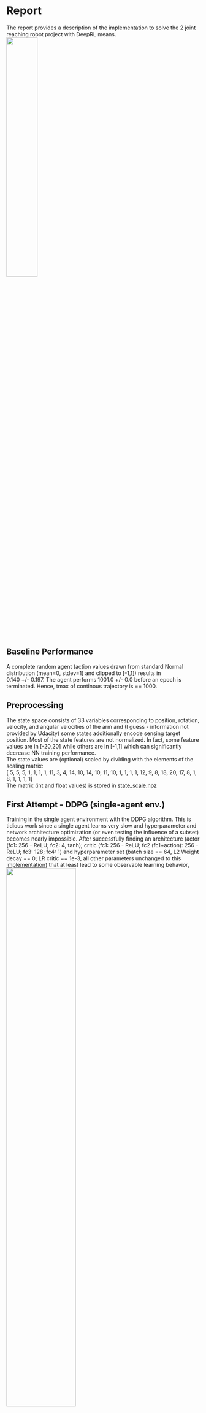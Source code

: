 # Report
The report provides a description of the implementation to solve the 2 joint reaching robot project with DeepRL means.<br>
<img src="./images/Env.jpg" width="40%"> 

## Baseline Performance
A complete random agent (action values drawn from standard Normal distribution (mean=0, stdev=1) and clipped to [-1,1]) results in <br>
<score> 0.140 +/- 0.197. The agent performs <done steps> 1001.0 +/- 0.0 before an epoch is terminated. Hence, tmax of continous trajectory is == 1000.

## Preprocessing
The state space consists of 33 variables corresponding to position, rotation, velocity, and angular velocities of the arm and (I guess - information not provided by Udacity) some states additionally encode sensing target position.
Most of the state features are not normalized. In fact, some feature values are in [-20,20] while others are in [-1,1] which can significantly decrease NN training performance. <br>
The state values are (optional) scaled by dividing with the elements of the scaling matrix:<br>
[ 5,  5,  5,  1,  1,  1,  1, 11,  3,  4, 14, 10, 14, 10, 11, 10,  1,  1,  1,  1, 12,  9,  8, 18,
 20, 17,  8,  1,  8,  1,  1,  1,  1]<br>
The matrix (int and float values) is stored in [state_scale.npz](state_scale.npz)

## First Attempt - DDPG (single-agent env.)
Training in the single agent environment with the DDPG algorithm. This is tidious work since a single agent learns very slow and hyperparameter and network architecture optimization (or even testing the influence of a subset) becomes nearly impossible. 
After successfully finding an architecture (actor (fc1: 256 - ReLU; fc2: 4, tanh); critic (fc1: 256 - ReLU; fc2 (fc1+action): 256 - ReLU; fc3: 128; fc4: 1) and hyperparameter set (batch size == 64, L2 Weight decay == 0; LR critic == 1e-3, all other parameters unchanged to this [implementation](https://github.com/udacity/deep-reinforcement-learning/tree/master/ddpg-bipedal))  that at least lead to some observable learning behavior,<br>
<img src="./images/FirstAttempt_learning.jpg" width="60%"> <br>
I stopped this approach and searched the [Udacity knowledge base](https://knowledge.udacity.com/) for some support to speed up project progress... <br>
 
> It is true that a single agent's environment may be difficult to train, <br> so you may need several thousand episodes to draw robust conclusions. <br>
> This is why I am going to recommend the following actions:
>   - Try the second env (with 20 robotics arms) [..] <br>
>   - Update every X (e.g., 30) time steps the NNs. <br>
> https://knowledge.udacity.com/questions/772148
 
## Second Attempt - DDPG (multi-agent env. / every step update)
Training in the multi-agent (20) environment with the DDPG algorithm - updating the newtork weights at each time step. 
This is working more smoothly, each epoch the average score keeps increasing. Still the time spend training the agent is considerable long.
Hyperparameter and network architecture optimization (or even testing the influence of a subset) is still difficult and hyperparameter and NN architectures are kept constant compared to the first attempt (described in detail below) except, that gradient clipping was introduced on both actor and critic gradient updates. <br>
<img src="./images/Screen_DDPG_Multi__EveryStep.JPG" width="80%"> <br>
The **agent learned to successfully solve the task**. It took around 36h hours on my local (CPU) machine to train until the >= 30 rewards on average (over 100 succeeeding episodes and averaged over all 20 agents) was achived.  
 
## Third Attempt - DDPG (multi-agent env. / every nth step update of k epochs)
Training in the multi-agent (20) environment with the DDPG algorithm - updating the newtork weights at every nth step for k epochs. 
The average score keeps increasing however the progress was constantly interrupted by problems with the Udacity Workspace. 
The connection was unstable, kernels were resetted and it was impossible to train for a long enough uninterruppted time span...
Hyperparameter and network architecture optimization (or even testing the influence of a subset) was impossible and hyperparameter and NN architectures are kept similar compared to the first and second attempt (described in detail below). <br>
<img src="./images/Screen_2nd_2_Attemp_SystemStop.jpg " width="80%"> <br>
I gave up at some point because of the annoying technical problems with the remote workspace (provided via web interface / Jupyther notebook).<br>
<img src="./images/Workspace_down.jpg " width="80%"> <br>
Udacity technical support confirmed problems with their servers but I'm still facing problems till the time of project submission... <br>
> We experienced a brief interruption caused by an outage. The issue has now been resolved and you can resume your access on Udacity. 
 
## Fourth Attempt - PPO 
Training in the multi-agent (20) environment with the PPO algorithm. <br>
<img src="./images/Screen_PPO.JPG" width="50%"> <br>
Despite several rounds of debugging and 6000 epochs (4 gradient steps per epoch), no change of performance is observed.
 
## Learning Algorithm - DDPG 
I use the Deep Deterministic Policy Gradient (DDPG) in continous action space with fixed targets (soft update startegie), experience replay buffer and muti-agent environment to solve the assignment. <br>
 
 The DDPG requires two deep (or shallow and sufficently wide) neural neurworks. One named **actor**, learning a function approximation of the optimal deterministic policy \mu(s;\Theata_\mu), i.e. the best action a to take in a given states s: argmax_a Q(s,a).<br>The other neural network is called **critic** and is used to approximate the action-value function Q for a given state s and the optimal action a determinied by policy \mu(s;\Theata_\mu), i.e. the action value function Q(s,\mu(s;\Theata_\mu));\Theta_Q). \Theta_\mu and \Theta_\Q indicate that the policy dependes on the network weights of the actor and the action-value function dependes on the network weights of the critic, respectively.<br>
 
 While the network uses and actor and a critic it is not directly an actor-critic (AC) approach and works more like an approximated DQN. The actor tries to predict the best action in a given state, the critic maximizes the Q values of the next state and is not used as a learned baseline (as in traditional AC approaches).<br>
 
 The two networks are depicted above. The optimal deterministic policy is approximated by the actor using a single fully connected (fc) hidden layer of 256. After the fc layer a ReLU activation function is applied and than its output is fc to the 4 dimensional output units. A tanh function is applied here to ensure that the action values are in the range [-1,1]. The action value function Q is approximated with 3 fc layers of 256, 256 and 128 units. Each followed by a ReLU activation function. The output of first layer is augmented with the action values determined by the policy (indicated by the red arrow in the picture above). <br>
The inpute space is 33 dimensional and each feature scaled to [-1,1]. The action space is 4 dimensional and continous, controlling the torque to the two joints of the robot arm.<br>
<img src="./images/DDPG_struc.JPG" width="60%"><br>
 
 The two networks (well in fact 4 networks: target and local network for each) are implemented in [Single/EveryStep](DDPG_Single_model_EveryStep.py), [Multiple/EveryStep](DDPG_Multi_model_EveryStep.py) and [Multiple/EverykthStep/nEpochs](DDPG_Multi_model_kthStep.py), respectively. They are augmented versions of the [base code](https://github.com/udacity/deep-reinforcement-learning/tree/master/ddpg-bipedal) from Udacity, namly the [LeakyReLU](https://paperswithcode.com/method/leaky-relu) activation functions are replaced by simple ReLU non-linearities.<br> 
The DDPG agent code ([Single/EveryStep](DDPG_Single_agent_EveryStep.py), [Multiple/EveryStep](DDPG_Multi_agent_EveryStep.py) and [Multiple/EverykthStep/nEpochs](DDPG_Multi_agent_kthStep.py), respectivly) augments the provided [base code](https://github.com/udacity/deep-reinforcement-learning/tree/master/ddpg-bipedal) from Udacity.<br>
 The following adjustments are made:<br>
- interaction with single or multi-agent Unity-ML environment
- preprosessing of state values (scaling)
- augmenting the provided classes to allow hyperparameter and NN architecture changes on the fly, e.g. noise on/off
- a new parameter multiple_update_steps to update multiple times per agent.step() if positive and to only update with \epsilon=1/abs(multiple_update_steps) if negativ - alternatively (only 3rd approach) UPDATE_EVERY_NTH_STEP  and UPDATE_MANY_EPOCHS are introduced to controll k epoch updates after n steps
- gradients of the critic are clipped to prevent weight divergence torch.nn.utils.clip_grad_norm(self.critic_local.parameters(), 1) 
- gradients of the actor are clipped to prevent weight divergence torch.nn.utils.clip_grad_norm(self.actor_local.parameters(), 1) (only for 2nd approach) 
 
Implementations of fixed targets and experience replay buffer are unchanged compared to the code provided during the course.<br>
All learning hyperparameters are comparable or only slightly adjusted (highlighted by bold face) compared to the solution provided during the course, i.e. <br>
- n_episodes (int): maximum number of training episodes = 2000
- max_t (int): maximum number of timesteps per episode  = **1000-1**
- replay buffer size = int(1e6), BUFFER_SIZE
- minibatch size = **64**, BATCH_SIZE 
- discount factor, gamma = 0.99, GAMMA
- for soft update of target parameters, tau = 1e-3, TAU
- learning rate (actor) = 1e-4 (Adam optimizer), LR_ACTOR
- learning rate (critic) = **1e-3** (Adam optimizer), LR_CRITIC
- L2 weight decay (critic) = **0**, WEIGHT_DECAY
- how often to update the networks = 1, multiple_update_steps (only for 1st and 2nd approach)
- update every kth step= 30 , UPDATE_EVERY_NTH_STEP (only for 3rd approach)
- update how many epochs = 20 , UPDATE_MANY_EPOCHS  (only for 3rd approach)

## Learning Algorithm - PPO
I use the Proximal Policy Optimization ([PPO](https://arxiv.org/abs/1707.06347)) in continous action space to try to solve the assignment. An introduction to PPO can be found [here](https://python.plainenglish.io/policy-optimization-ppo-544a7fff196f) and an example how to play Sonic the Hedgehog 2 and 3 with an PPO agent can be found [here](https://towardsdatascience.com/proximal-policy-optimization-ppo-with-sonic-the-hedgehog-2-and-3-c9c21dbed5e).<br>

 PPO is a policy function approximation (trying to approximate an optimal policy for any given state) and more specifically a policy gradient method, where trajectories \tau=(s0,a0,s1,a1,..sH,aH,sH+1) and rewards R(\tau)=r1+r2,..+rH+rH+1 for steps 0 to H (horizont)+1 are sampled with the goal to maximize the expected return U(\Theta) (\sim g, where g is an estimate of the gradient of the expected reward). 
Here, \Theta are the weights of a deep neural network and U(\Theta)=\sum_\tauP(\tau;\Theta)R(\tau), i.e. the exected return is the sum over all trajectories and their probability of occurance given policy function approximation defined by \Theta and the reward R given the trajectory \tau. 
 
 To reduce noise in the gradient estimate N trajectories (in this case 20 agents in parallel with the same policy approximation network) are sampled in parallel and the reward is normalized using mean and std of the rewards. To solve the credit assignment problem, for step t only R_t^future, the future rewards (ignoring the past rewards) are used for the policy gradient. <br>
 
 Using the likelihood ratio (or REINFORCE) trick the gradient of U(\Theta) is given by a sum over P(\tau;\Theta) times the gradient of the log(P(\tau;\Theta) times the reward R(\tau). For a sample-based estimate the formula can be further rearranged to grad U \propto \sum_trajectories \sum_steps grad_\Theta log \pi_\Theta(a|s) R(\tau):<br> <img src="./images/REINFORCE_formula.JPG" width="50%">  <br> Using reweighting of policy gradients for new policy weights \Theta' and the approximation that \Theta and \Theta' similar the grad U can be expressed by the quotient of grad_\Theta' \pi_Theta'(a|s) and \pi_Theta(a|s), where \Theta are the old policy weights, times the future rewards R. <br><img src="./images/PPO_formula.JPG" width="35%"><br> Gradient ascent of this (so called) surrogate function is used to update the policy weights. 
 
 Additional policy clipping is used to avoid problems when \Theta and \Theta' are not close enough anymore and the approximation for the gradient is far off. <br> 
<img src="./images/PPO_clipped_formula.JPG" width="55%"><br>
 
I used a multi-layer perceptron (MLP), i.e. a fully connect network with ReLU activation functions with 256-128-32 hidden units. The final output is passed through a tanh function to ensure action values in [-1,1]. The actions (four numbers /float values) correspond to torques applicable to the two joints of the robot.<br>
<img src="./images/PPO_struc.JPG" width="35%"><br>
 
The Code is based on the the Udacity exercise code to solve the Atari-pong game using the pixels of two succeeding frames as an input with PPO.<br>
The following adjustments are made:<br>
- interface and adapt to the new environment (state_dim = 33, action_dim = 4, etc..)
- preprosessing of state values (scaling)
- changed network design (see above)
- add initialization of the network weights (uniform in [-1/sqrt(L),1/sqrt(L)] where L is the number of input units, final layer weights in [-3e-3, 3e-3]
- changed actions to be floats values in clipped_surrogate function: actions = torch.tensor(actions, dtype=torch.float, device=device)   # changed to float 
- revised states_to_prob function (not dealing with pixel arrays anymore)
- use gradient clipping to prevent gradient explosion: torch.nn.utils.clip_grad_norm(policy.parameters(), 1)  in gradient ascent step
- revised surrogate function: exclude regularization term (i.e. beta==0) - since initial code uses log(x) and instead of action probabilities action values in [-1:1] are present. 
 
All learning hyperparameters are comparable or only slightly adjusted (highlighted by bold face) compared to the solution provided during the course, i.e. <br>
- discount_rate = **0.99999**  # reward discount factor
- learning rate = **1e-3** # learning rate of Adam optimizer
- epsilon = 0.1  # clipping epsilon
- epsilon_decay =  **1.**  # factor of epsilon decay per episode
- beta = **0** # added noise to computed gradient  
- beta_decay = **1**  # reduces exploration in later runs / decay per episode
- tmax = **990**  # max number of steps per epoch 
- SGD_epoch = 4 # number of gradient ascent steps per episode 
 
## Different Implementations
Five different approaches are tested and compared:
1. DDPG - single agents / every step update <br> [DDPG_Single_Train_EveryStep.ipynb](DDPG_Single_Train_EveryStep.ipynb)
2. DDPG - multi agents / every step update <br> [DDPG_Multi_Train_EveryStep.ipynb](DDPG_Multi_Train_EveryStep.ipynb)
3. DDPG - multi agents / every nth step update of k epochs <br> [DDPG_Multi_Train_kthStep.ipynb](DDPG_Multi_Train_kthStep.ipynb)
4. PPO <br> [PPO_Train.ipynb](PPO_Single_Train.ipynb)

Functional, well-documented, and organized code for training the agent is provided for the different implementations via Jupyter notebooks.
   
## Plot of Rewards
2nd attempt needed 274 episodes <br> <img src="./images/Screen_DDPG_Multi_EveryStep_274.JPG" width="80%"> <br>
All other attempts did not reach the goal in the given training time (see above). 
 
## Ideas for Future Work
To further improving the agent's performance: 
- move to more stable GPU environment, with multiple GPUs to train in paralle with different hyperparameters and networks
- Setup Unity ML env. in [headless mode](https://github.com/Unity-Technologies/ml-agents/blob/main/docs/Learning-Environment-Executable.md#training-on-headless-server)
- tune hyperparameters
- optimze network architectures
- DDPG: add prioritized replay buffer 
- DDPG: add noise to the states after drawing samples from of the replay buffer (instead or additional to the noise added to the estimated best action). This might stabalize the NN function approximation (by learning that similar initial states - actions result in similar rewards - next states)
- try other policy gradient method like an actor-critic (AC) method, or soft actor-critic (SAC) algorithm. Where QR-SAC PPO was [recently used](https://www.nature.com/articles/s41586-021-04357-7) to train a reinforcment agent to outracing champion Gran Turismo drivers in Sony's PlayStation game Gran Turismo.<br>
